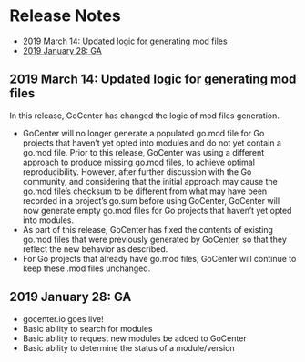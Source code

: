 # Release Notes

<!-- MarkdownTOC autolink="true" bracket="round" -->

- [2019 March 14: Updated logic for generating mod files](#2019-March-14)
- [2019 January 28: GA](#2019-January-28-ga)

<!-- /MarkdownTOC -->

## 2019 March 14: Updated logic for generating mod files 
In this release, GoCenter has changed the logic of mod files generation. 
* GoCenter will no longer generate a populated go.mod file for Go projects that haven’t yet opted into modules and do not yet contain a go.mod file. Prior to this release, GoCenter was using a different approach to produce missing go.mod files, to achieve optimal reproducibility. However, after further discussion with the Go community, and considering that the initial approach may cause the go.mod file’s checksum to be different from what may have been recorded in a project’s go.sum before using GoCenter, GoCenter will now generate empty go.mod files for Go projects that haven’t yet opted into modules.
* As part of this release, GoCenter has fixed the contents of existing go.mod files that were previously generated by GoCenter, so that they reflect the new behavior as described.
* For Go projects that already have go.mod files, GoCenter will continue to keep these .mod files unchanged.

## 2019 January 28: GA
* gocenter.io goes live!
* Basic ability to search for modules
* Basic ability to request new modules be added to GoCenter
* Basic ability to determine the status of a module/version



